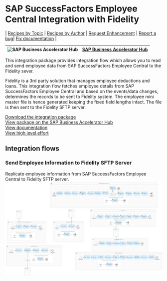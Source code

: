 # SAP SuccessFactors Employee Central Integration with Fidelity 

\| [Recipes by Topic](../../readme.md ) \| [Recipes by Author](../../author.md ) \| [Request Enhancement](https://github.com/SAP-samples/cloud-integration-flow/issues/new?assignees=&labels=Recipe%20Fix,enhancement&template=recipe-request.md&title=Improve%20SAP%20SuccessFactors%20Employee%20Central%20Integration%20with%20Fidelity) \| [Report a bug](https://github.com/SAP-samples/cloud-integration-flow/issues/new?assignees=&labels=Recipe%20Fix,bug&template=bug_report.md&title=Issue%20with%20SAP%20SuccessFactors%20Employee%20Central%20Integration%20with%20Fidelity)\| [Fix documentation](https://github.com/SAP-samples/cloud-integration-flow/issues/new?assignees=&labels=Recipe%20Fix,documentation&template=bug_report.md&title=Docu%20fix%20SAP%20SuccessFactors%20Employee%20Central%20Integration%20with%20Fidelity) \| 

 ![SAP Business Accelerator Hub](https://github.com/SAPAPIBusinessHub.png?size=50 ) | [SAP Business Accelerator Hub](https://api.sap.com/allcommunity) | 
 ----|----| 

This integration package provides integration flow which allows you to read and send employee data from SAP SuccessFactors Employee Central to the Fidelity sever.

<p>Fidelity is a 3rd party solution that manages employee deductions and loans. This integration flow fetches employee details from SAP SuccessFactors Employee Central and based on the events/data changes, determines the records to be sent to Fidelity system. The employee mini master file is hence generated keeping the fixed field lengths intact. The file is then sent to the Fidelity SFTP server.</p>

[Download the integration package](SAPSuccessFactorsEmployeeCentralIntegrationwithFidelity.zip)\
[View package on the SAP Business Accelerator Hub](https://api.sap.com/package/SAPSuccessFactorsEmployeeCentralIntegrationwithFidelity)\
[View documentation](Configuration%20Guide%20-%20Send%20Employee%20Information%20to%20Fidelity%20SFTP%20Server.pdf)\
[View high level effort](effort.md)
## Integration flows
### Send Employee Information to Fidelity SFTP Server 
Replicate employee information from SAP SuccessFactors Employee Central to Fidelity SFTP server. \
 ![input-image](Send_Employee_Information_to_Fidelity_SFTP_Server.png)
